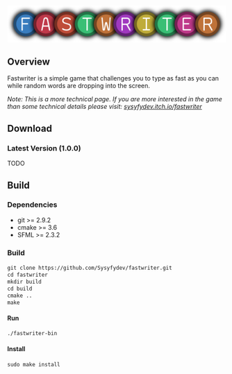 ![](doc/design/logos/banner.png)

## Overview
Fastwriter is a simple game that challenges you to type as fast as you can while random words are dropping into the screen.

*Note: This is a more technical page. If you are more interested in the game than some technical details please visit: [sysyfydev.itch.io/fastwriter](https://sysyfydev.itch.io/fastwriter)*

## Download
### Latest Version (1.0.0)
TODO

## Build

### Dependencies
* git >= 2.9.2
* cmake >= 3.6
* SFML >= 2.3.2

### Build
```
git clone https://github.com/Sysyfydev/fastwriter.git
cd fastwriter
mkdir build
cd build
cmake ..
make
```

#### Run
```
./fastwriter-bin
```

#### Install
```
sudo make install
```

